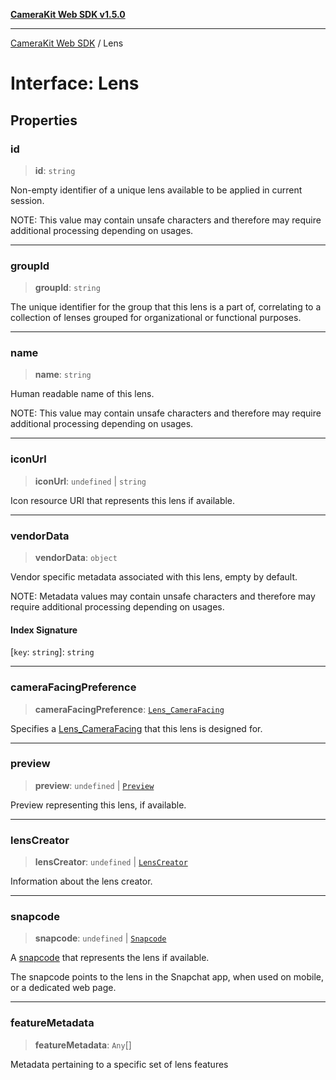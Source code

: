 [**CameraKit Web SDK v1.5.0**](../README.md)

***

[CameraKit Web SDK](../globals.md) / Lens

# Interface: Lens

## Properties

### id

> **id**: `string`

Non-empty identifier of a unique lens available to be applied in current session.

NOTE: This value may contain unsafe characters
and therefore may require additional processing depending on usages.

***

### groupId

> **groupId**: `string`

The unique identifier for the group that this lens is a part of,
correlating to a collection of lenses grouped for organizational or functional purposes.

***

### name

> **name**: `string`

Human readable name of this lens.

NOTE: This value may contain unsafe characters
and therefore may require additional processing depending on usages.

***

### iconUrl

> **iconUrl**: `undefined` \| `string`

Icon resource URI that represents this lens if available.

***

### vendorData

> **vendorData**: `object`

Vendor specific metadata associated with this lens, empty by default.

NOTE: Metadata values may contain unsafe characters
and therefore may require additional processing depending on usages.

#### Index Signature

 \[`key`: `string`\]: `string`

***

### cameraFacingPreference

> **cameraFacingPreference**: [`Lens_CameraFacing`](../enumerations/Lens_CameraFacing.md)

Specifies a [Lens_CameraFacing](../enumerations/Lens_CameraFacing.md) that this lens is designed for.

***

### preview

> **preview**: `undefined` \| [`Preview`](Preview.md)

Preview representing this lens, if available.

***

### lensCreator

> **lensCreator**: `undefined` \| [`LensCreator`](LensCreator.md)

Information about the lens creator.

***

### snapcode

> **snapcode**: `undefined` \| [`Snapcode`](Snapcode.md)

A [snapcode](https://scan.snapchat.com/snapcodes) that represents the lens if available.

The snapcode points to the lens in the Snapchat app, when used on mobile, or a dedicated web page.

***

### featureMetadata

> **featureMetadata**: `Any`[]

Metadata pertaining to a specific set of lens features
